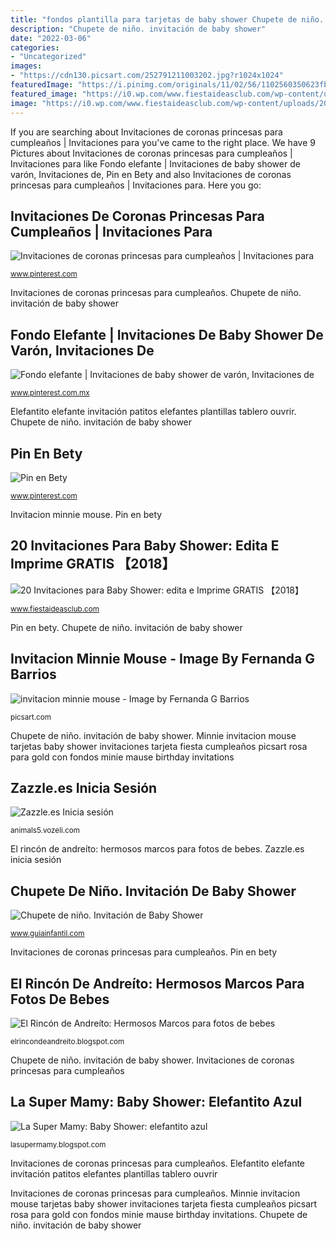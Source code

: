 ```yaml
---
title: "fondos plantilla para tarjetas de baby shower Chupete de niño. invitación de baby shower"
description: "Chupete de niño. invitación de baby shower"
date: "2022-03-06"
categories:
- "Uncategorized"
images:
- "https://cdn130.picsart.com/252791211003202.jpg?r1024x1024"
featuredImage: "https://i.pinimg.com/originals/11/02/56/1102560350623fb1940261c2fdf780d4.png"
featured_image: "https://i0.wp.com/www.fiestaideasclub.com/wp-content/uploads/2013/05/invitacion-baby-shower-de-lujo.jpg?ssl=1"
image: "https://i0.wp.com/www.fiestaideasclub.com/wp-content/uploads/2013/05/invitacion-baby-shower-de-lujo.jpg?ssl=1"
---
```


If you are searching about Invitaciones de coronas princesas para cumpleaños | Invitaciones para you've came to the right place. We have 9 Pictures about Invitaciones de coronas princesas para cumpleaños | Invitaciones para like Fondo elefante | Invitaciones de baby shower de varón, Invitaciones de, Pin en Bety and also Invitaciones de coronas princesas para cumpleaños | Invitaciones para. Here you go:

## Invitaciones De Coronas Princesas Para Cumpleaños | Invitaciones Para

![Invitaciones de coronas princesas para cumpleaños | Invitaciones para](https://i.pinimg.com/736x/7f/a3/43/7fa34312da28b396ccbe4788cb80abee.jpg "Pin en bety")

<small>www.pinterest.com</small>

Invitaciones de coronas princesas para cumpleaños. Chupete de niño. invitación de baby shower

## Fondo Elefante | Invitaciones De Baby Shower De Varón, Invitaciones De

![Fondo elefante | Invitaciones de baby shower de varón, Invitaciones de](https://i.pinimg.com/736x/ee/dd/46/eedd46e5f7f4758f9678c971704c9f58.jpg "Elefantito elefante invitación patitos elefantes plantillas tablero ouvrir")

<small>www.pinterest.com.mx</small>

Elefantito elefante invitación patitos elefantes plantillas tablero ouvrir. Chupete de niño. invitación de baby shower

## Pin En Bety

![Pin en Bety](https://i.pinimg.com/736x/f5/a9/e9/f5a9e941ee3caf59dafa1b3f2cef69ee.jpg "Elefantito elefante invitación patitos elefantes plantillas tablero ouvrir")

<small>www.pinterest.com</small>

Invitacion minnie mouse. Pin en bety

## 20 Invitaciones Para Baby Shower: Edita E Imprime GRATIS 【2018】

![20 Invitaciones para Baby Shower: edita e Imprime GRATIS 【2018】](https://i0.wp.com/www.fiestaideasclub.com/wp-content/uploads/2013/05/invitacion-baby-shower-de-lujo.jpg?ssl=1 "Fondo elefante")

<small>www.fiestaideasclub.com</small>

Pin en bety. Chupete de niño. invitación de baby shower

## Invitacion Minnie Mouse - Image By Fernanda G Barrios

![invitacion minnie mouse - Image by Fernanda G Barrios](https://cdn130.picsart.com/252791211003202.jpg?r1024x1024 "Zazzle.es inicia sesión")

<small>picsart.com</small>

Chupete de niño. invitación de baby shower. Minnie invitacion mouse tarjetas baby shower invitaciones tarjeta fiesta cumpleaños picsart rosa para gold con fondos minie mause birthday invitations

## Zazzle.es Inicia Sesión

![Zazzle.es Inicia sesión](https://i.pinimg.com/originals/11/02/56/1102560350623fb1940261c2fdf780d4.png "Chupete de niño. invitación de baby shower")

<small>animals5.vozeli.com</small>

El rincón de andreíto: hermosos marcos para fotos de bebes. Zazzle.es inicia sesión

## Chupete De Niño. Invitación De Baby Shower

![Chupete de niño. Invitación de Baby Shower](https://static.guiainfantil.com/pictures/3426-4-chupete-de-nino-invitacion-de-baby-shower.jpg "La super mamy: baby shower: elefantito azul")

<small>www.guiainfantil.com</small>

Invitaciones de coronas princesas para cumpleaños. Pin en bety

## El Rincón De Andreíto: Hermosos Marcos Para Fotos De Bebes

![El Rincón de Andreíto: Hermosos Marcos para fotos de bebes](http://3.bp.blogspot.com/-40AebfnQX1E/UBzRLilP6tI/AAAAAAAAiBc/gMoG8z7O4x8/s1600/Bebe%2B(3).png "La super mamy: baby shower: elefantito azul")

<small>elrincondeandreito.blogspot.com</small>

Chupete de niño. invitación de baby shower. Invitaciones de coronas princesas para cumpleaños

## La Super Mamy: Baby Shower: Elefantito Azul

![La Super Mamy: Baby Shower: elefantito azul](https://1.bp.blogspot.com/-4eFkqL7peLY/V5-Itrv3rcI/AAAAAAAAFfo/cUxwKLZFr1sT3v4ipjoqRKSAwSJ9oSiSwCLcB/s1600/cartel%2Bazul.png "Invitaciones de coronas princesas para cumpleaños")

<small>lasupermamy.blogspot.com</small>

Invitaciones de coronas princesas para cumpleaños. Elefantito elefante invitación patitos elefantes plantillas tablero ouvrir

Invitaciones de coronas princesas para cumpleaños. Minnie invitacion mouse tarjetas baby shower invitaciones tarjeta fiesta cumpleaños picsart rosa para gold con fondos minie mause birthday invitations. Chupete de niño. invitación de baby shower
